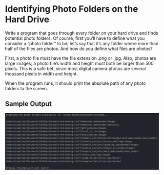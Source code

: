 # Identifying Photo Folders on the Hard Drive

Write a program that goes through every folder on your hard drive and finds potential photo folders. Of course, first you’ll have to define what you consider a “photo folder” to be; let’s say that it’s any folder where more than half of the files are photos. And how do you define what files are photos?

First, a photo file must have the file extension .png or .jpg. Also, photos are large images; a photo file’s width and height must both be larger than 500 pixels. This is a safe bet, since most digital camera photos are several thousand pixels in width and height.

When the program runs, it should print the absolute path of any photo folders to the screen.

## Sample Output
<p align=center>
  <img src=./sample_output.png alt=sample console output>
</p>
